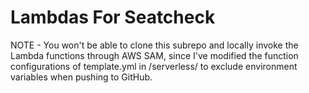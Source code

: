 # Lambdas For Seatcheck

NOTE - You won't be able to clone this subrepo and locally invoke the Lambda functions through AWS SAM, since I've modified the function configurations of template.yml in /serverless/ to exclude environment variables when pushing to GitHub. 